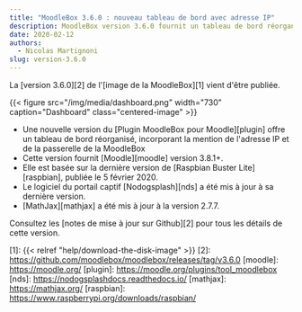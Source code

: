```yaml
---
title: "MoodleBox 3.6.0 : nouveau tableau de bord avec adresse IP"
description: MoodleBox version 3.6.0 fournit un tableau de bord réorganisé et Moodle 3.8.1+. Elle est basée sur la version de Raspbian du 5 février 2020.
date: 2020-02-12
authors:
  - Nicolas Martignoni
slug: version-3.6.0
---
```


La [version 3.6.0][2] de l'[image  de la MoodleBox][1] vient d'être publiée.

{{< figure src="/img/media/dashboard.png" width="730" caption="Dashboard" class="centered-image" >}}

  - Une nouvelle version du [Plugin MoodleBox pour Moodle][plugin] offre un tableau de bord réorganisé, incorporant la mention de l'adresse IP et de la passerelle de la MoodleBox
  - Cette version fournit [Moodle][moodle] version 3.8.1+.
  - Elle est basée sur la dernière version de [Raspbian Buster Lite][raspbian], publiée le 5 février 2020.
  - Le logiciel du portail captif [Nodogsplash][nds] a été mis à jour à sa dernière version.
  - [MathJax][mathjax] a été mis à jour à la version 2.7.7.

Consultez les [notes de mise à jour sur Github][2] pour tous les détails de cette version.

 [1]: {{< relref "help/download-the-disk-image" >}}
 [2]: https://github.com/moodlebox/moodlebox/releases/tag/v3.6.0
 [moodle]: https://moodle.org/
 [plugin]: https://moodle.org/plugins/tool_moodlebox
 [nds]: https://nodogsplashdocs.readthedocs.io/
 [mathjax]: https://mathjax.org/
 [raspbian]: https://www.raspberrypi.org/downloads/raspbian/
